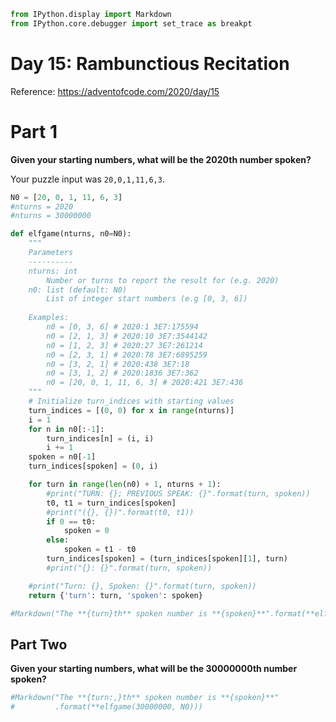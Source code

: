 ```python
from IPython.display import Markdown
from IPython.core.debugger import set_trace as breakpt
```

# Day 15: Rambunctious Recitation

Reference: https://adventofcode.com/2020/day/15

# Part 1

**Given your starting numbers, what will be the 2020th number spoken?**

Your puzzle input was `20,0,1,11,6,3`.


```python
N0 = [20, 0, 1, 11, 6, 3]
#nturns = 2020
#nturns = 30000000

def elfgame(nturns, n0=N0):
    """
    Parameters
    ----------
    nturns: int
        Number or turns to report the result for (e.g. 2020)
    n0: list (default: N0)
        List of integer start numbers (e.g [0, 3, 6])
        
    Examples:
        n0 = [0, 3, 6] # 2020:1 3E7:175594
        n0 = [2, 1, 3] # 2020:10 3E7:3544142
        n0 = [1, 2, 3] # 2020:27 3E7:261214
        n0 = [2, 3, 1] # 2020:78 3E7:6895259
        n0 = [3, 2, 1] # 2020:438 3E7:18
        n0 = [3, 1, 2] # 2020:1836 3E7:362
        n0 = [20, 0, 1, 11, 6, 3] # 2020:421 3E7:436
    """
    # Initialize turn_indices with starting values
    turn_indices = [(0, 0) for x in range(nturns)]
    i = 1
    for n in n0[:-1]:
        turn_indices[n] = (i, i)
        i += 1
    spoken = n0[-1]
    turn_indices[spoken] = (0, i)

    for turn in range(len(n0) + 1, nturns + 1):
        #print("TURN: {}; PREVIOUS SPEAK: {}".format(turn, spoken))
        t0, t1 = turn_indices[spoken]
        #print("({}, {})".format(t0, t1))
        if 0 == t0:
            spoken = 0
        else:
            spoken = t1 - t0
        turn_indices[spoken] = (turn_indices[spoken][1], turn)
        #print("{}: {}".format(turn, spoken))

    #print("Turn: {}, Spoken: {}".format(turn, spoken))
    return {'turn': turn, 'spoken': spoken}
```


```python
#Markdown("The **{turn}th** spoken number is **{spoken}**".format(**elfgame(2020, N0)))
```

## Part Two

**Given your starting numbers, what will be the 30000000th number spoken?**


```python
#Markdown("The **{turn:,}th** spoken number is **{spoken}**"
#         .format(**elfgame(30000000, N0)))
```


```python

```
